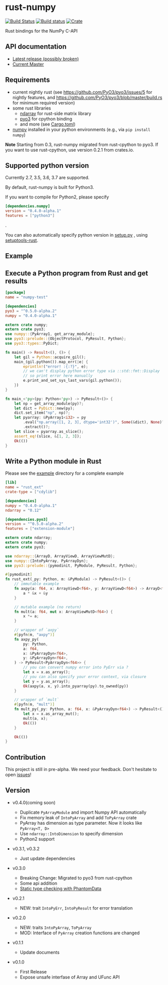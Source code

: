 rust-numpy
===========
[![Build Status](https://travis-ci.org/rust-numpy/rust-numpy.svg?branch=master)](https://travis-ci.org/rust-numpy/rust-numpy)
[![Build status](https://ci.appveyor.com/api/projects/status/bjaru43c7t1alx2x/branch/master?svg=true)](https://ci.appveyor.com/project/kngwyu/rust-numpy/branch/master)
[![Crate](http://meritbadge.herokuapp.com/numpy)](https://crates.io/crates/numpy)

Rust bindings for the NumPy C-API

API documentation
-------------
- [Latest release (possibly broken)](https://docs.rs/numpy)
- [Current Master](https://rust-numpy.github.io/rust-numpy)


Requirements
-------------
- current nightly rust (see https://github.com/PyO3/pyo3/issues/5 for nightly features, and
https://github.com/PyO3/pyo3/blob/master/build.rs for minimum required version)
- some rust libraries
  - [ndarray](https://github.com/bluss/ndarray) for rust-side matrix library
  - [pyo3](https://github.com/PyO3/pyo3) for cpython binding
  - and more (see [Cargo.toml](Cargo.toml))
- [numpy](http://www.numpy.org/) installed in your python environments (e.g., via `pip install numpy`)

**Note**
Starting from 0.3, rust-numpy migrated from rust-cpython to pyo3.
If you want to use rust-cpython, use version 0.2.1 from crates.io.

Supported python version
-------------
Currently 2.7, 3.5, 3.6, 3.7 are supported.

By default, rust-numpy is built for Python3.

If you want to compile for Python2, please specify

``` toml
[dependencies.numpy]
version = "0.4.0-alpha.1"
features = ["python3"]
```
.

You can also automatically specify python version in [setup.py](examples/simple-extension/setup.py)
, using [setuptools-rust](https://github.com/PyO3/setuptools-rust).


Example
---------


## Execute a Python program from Rust and get results

``` toml
[package]
name = "numpy-test"

[dependencies]
pyo3 = "^0.5.0-alpha.2"
numpy = "0.4.0-alpha.1"
```

``` rust
extern crate numpy;
extern crate pyo3;
use numpy::{PyArray1, get_array_module};
use pyo3::prelude::{ObjectProtocol, PyResult, Python};
use pyo3::types::PyDict;

fn main() -> Result<(), ()> {
    let gil = Python::acquire_gil();
    main_(gil.python()).map_err(|e| {
        eprintln!("error! :{:?}", e);
        // we can't display python error type via ::std::fmt::Display
        // so print error here manually
        e.print_and_set_sys_last_vars(gil.python());
    })
}

fn main_<'py>(py: Python<'py>) -> PyResult<()> {
    let np = get_array_module(py)?;
    let dict = PyDict::new(py);
    dict.set_item("np", np)?;
    let pyarray: &PyArray1<i32> = py
        .eval("np.array([1, 2, 3], dtype='int32')", Some(&dict), None)?
        .extract()?;
    let slice = pyarray.as_slice();
    assert_eq!(slice, &[1, 2, 3]);
    Ok(())
}
```

## Write a Python module in Rust

Please see the [example](example) directory for a complete example

```toml
[lib]
name = "rust_ext"
crate-type = ["cdylib"]

[dependencies]
numpy = "0.4.0-alpha.1"
ndarray = "0.12"

[dependencies.pyo3]
version = "^0.5.0-alpha.2"
features = ["extension-module"]
```

```rust
extern crate ndarray;
extern crate numpy;
extern crate pyo3;

use ndarray::{ArrayD, ArrayViewD, ArrayViewMutD};
use numpy::{IntoPyArray, PyArrayDyn};
use pyo3::prelude::{pymodinit, PyModule, PyResult, Python};

#[pymodinit]
fn rust_ext(_py: Python, m: &PyModule) -> PyResult<()> {
    // immutable example
    fn axpy(a: f64, x: ArrayViewD<f64>, y: ArrayViewD<f64>) -> ArrayD<f64> {
        a * &x + &y
    }

    // mutable example (no return)
    fn mult(a: f64, mut x: ArrayViewMutD<f64>) {
        x *= a;
    }

    // wrapper of `axpy`
    #[pyfn(m, "axpy")]
    fn axpy_py(
        py: Python,
        a: f64,
        x: &PyArrayDyn<f64>,
        y: &PyArrayDyn<f64>,
    ) -> PyResult<PyArrayDyn<f64>> {
        // you can convert numpy error into PyErr via ?
        let x = x.as_array();
        // you can also specify your error context, via closure
        let y = y.as_array();
        Ok(axpy(a, x, y).into_pyarray(py).to_owned(py))
    }

    // wrapper of `mult`
    #[pyfn(m, "mult")]
    fn mult_py(_py: Python, a: f64, x: &PyArrayDyn<f64>) -> PyResult<()> {
        let x = x.as_array_mut();
        mult(a, x);
        Ok(())
    }

    Ok(())
}
```

Contribution
-------------
This project is still in pre-alpha.
We need your feedback. Don't hesitate to open [issues](https://github.com/termoshtt/rust-numpy/issues)!

Version
--------
- v0.4.0(coming soon)
  - Duplicate `PyArrayModule` and import Numpy API automatically
  - Fix memory leak of `IntoPyArray` and add `ToPyArray` crate
  - PyArray has dimension as type parameter. Now it looks like `PyArray<T, D>`
  - Use `ndarray::IntoDimension` to specify dimension
  - Python2 support

- v0.3.1, v0.3.2
  - Just update dependencies

- v0.3.0
  - Breaking Change: Migrated to pyo3 from rust-cpython
  - Some api addition
  - [Static type checking with PhantomData](https://github.com/rust-numpy/rust-numpy/pull/41)

- v0.2.1
  - NEW: trait `IntoPyErr`, `IntoPyResult` for error translation

- v0.2.0
  - NEW: traits `IntoPyArray`, `ToPyArray`
  - MOD: Interface of `PyArray` creation functions are changed

- v0.1.1
  - Update documents

- v0.1.0
  - First Release
  - Expose unsafe interfase of Array and UFunc API

